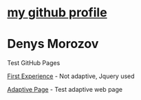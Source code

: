 # [my github profile](https://github.com/beniciodenys)
# Denys Morozov
Test GitHub Pages

[First Experience](https://beniciodenys.github.io/coolinar-jquery/ "not adaptive, Jquery used") - Not adaptive, Jquery used

[Adaptive Page](https://beniciodenys.github.io/first-adaptive/ "test adaptive web page") - Test adaptive web page

